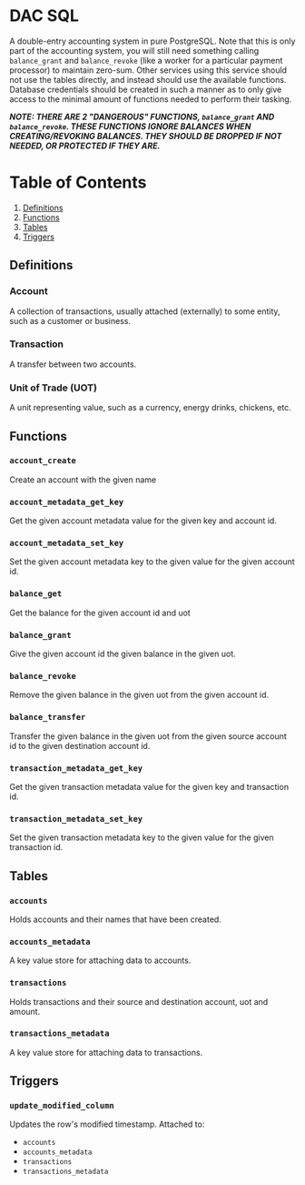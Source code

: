 # DAC SQL

A double-entry accounting system in pure PostgreSQL. Note that this is only part
of the accounting system, you will still need something calling `balance_grant`
and `balance_revoke` (like a worker for a particular payment processor) to
maintain zero-sum. Other services using this service should not use the tables
directly, and instead should use the available functions. Database credentials
should be created in such a manner as to only give access to the minimal amount
of functions needed to perform their tasking.

_**NOTE: THERE ARE 2 "DANGEROUS" FUNCTIONS, `balance_grant` AND `balance_revoke`.
THESE FUNCTIONS IGNORE BALANCES WHEN CREATING/REVOKING BALANCES. THEY SHOULD BE
DROPPED IF NOT NEEDED, OR PROTECTED IF THEY ARE.**_

Table of Contents
=================

1. [Definitions](#definitions)
2. [Functions](#functions)
3. [Tables](#tables)
4. [Triggers](#triggers)

## Definitions

### Account
A collection of transactions, usually attached (externally) to some entity, such
as a customer or business.

### Transaction
A transfer between two accounts.

### Unit of Trade (UOT)
A unit representing value, such as a currency, energy drinks, chickens, etc.

## Functions

### `account_create`
Create an account with the given name

### `account_metadata_get_key`
Get the given account metadata value for the given key and account id.

### `account_metadata_set_key`
Set the given account metadata key to the given value for the given
account id.

### `balance_get`
Get the balance for the given account id and uot

### `balance_grant`
Give the given account id the given balance in the given uot.

### `balance_revoke`
Remove the given balance in the given uot from the given account id.

### `balance_transfer`
Transfer the given balance in the given uot from the given source account id to
the given destination account id.

### `transaction_metadata_get_key`
Get the given transaction metadata value for the given key and transaction id.

### `transaction_metadata_set_key`
Set the given transaction metadata key to the given value for the given
transaction id.

## Tables

### `accounts`
Holds accounts and their names that have been created.

### `accounts_metadata`
A key value store for attaching data to accounts.

### `transactions`
Holds transactions and their source and destination account, uot and amount.

### `transactions_metadata`
A key value store for attaching data to transactions.

## Triggers

### `update_modified_column`

Updates the row's modified timestamp. Attached to:

* `accounts`
* `accounts_metadata`
* `transactions`
* `transactions_metadata`
